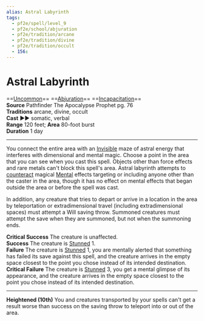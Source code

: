 ```yaml
---
alias: Astral Labyrinth
tags:
  - pf2e/spell/level_9
  - pf2e/school/abjuration
  - pf2e/tradition/arcane
  - pf2e/tradition/divine
  - pf2e/tradition/occult
  - 156:
---
```


# Astral Labyrinth

==[Uncommon](Uncommon.md)== ==[Abjuration](Abjuration.md)== ==[Incapacitation](Incapacitation.md)==  
__Source__ Pathfinder The Apocalypse Prophet pg. 76  
**Traditions** arcane, divine, occult  
**Cast** ►► somatic, verbal  
**Range** 120 feet; **Area** 80-foot burst  
**Duration** 1 day

---

You connect the entire area with an [Invisible](Invisible.md) maze of astral energy that interferes with dimensional and mental magic. Choose a point in the area that you can see when you cast this spell. Objects other than force effects and rare metals can't block this spell's area. Astral labyrinth attempts to [counteract](Counteracting.md) magical [Mental](Mental.md) effects targeting or including anyone other than the caster in the area, though it has no effect on mental effects that began outside the area or before the spell was cast.

In addition, any creature that tries to depart or arrive in a location in the area by teleportation or extradimensional travel (including extradimensional spaces) must attempt a Will saving throw. Summoned creatures must attempt the save when they are summoned, but not when the summoning ends.

**Critical Success** The creature is unaffected.  
**Success** The creature is [Stunned](Stunned.md) 1.  
**Failure** The creature is [Stunned](Stunned.md) 1, you are mentally alerted that something has failed its save against this spell, and the creature arrives in the empty space closest to the point you chose instead of its intended destination.  
**Critical Failure** The creature is [Stunned](Stunned.md) 3, you get a mental glimpse of its appearance, and the creature arrives in the empty space closest to the point you chose instead of its intended destination.

<hr>

**Heightened (10th)** You and creatures transported by your spells can't get a result worse than success on the saving throw to teleport into or out of the area.
